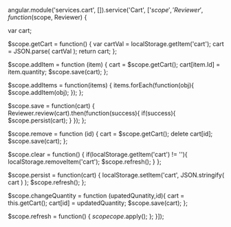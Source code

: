 angular.module('services.cart', []).service('Cart', ['$scope', 'Reviewer', function ($scope, Reviewer) { 

  var cart;

  $scope.getCart = function() {
    var cartVal =  localStorage.getItem('cart');
    cart = JSON.parse( cartVal );
    return cart;
  };

  $scope.addItem = function (item) {
    cart = $scope.getCart();
    cart[item.Id] = item.quantity;
    $scope.save(cart);
  };

  $scope.addItems = function(items) {
    items.forEach(function(obj){
      $scope.addItem(obj);
    });
  };

  $scope.save = function(cart) {
    Reviewer.review(cart).then(function(success){
      if(success){
        $scope.persist(cart);
      }
    });
  };

  $scope.remove = function (id) {
    cart = $scope.getCart();
    delete cart[id];
    $scope.save(cart);
  };

  $scope.clear = function() {
    if(localStorage.getItem('cart') != ''){
      localStorage.removeItem('cart');
      $scope.refresh();
    }
  };

  $scope.persist = function(cart) {
    localStorage.setItem('cart', JSON.stringify( cart ) );
    $scope.refresh();
  };

  $scope.changeQuantity = function (upatedQunatity,id){
    cart = this.getCart();
    cart[id] = updatedQuantity;
    $scope.save(cart);
  };

  $scope.refresh = function() {
    $scopecope.$apply();
  };
}]);
